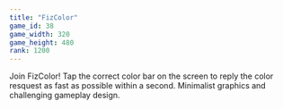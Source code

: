 ```yaml
---
title: "FizColor"
game_id: 38
game_width: 320
game_height: 480
rank: 1200
---
```

Join FizColor! Tap the correct color bar on the screen to reply the color resquest as fast as possible within a second. Minimalist graphics and challenging gameplay design.